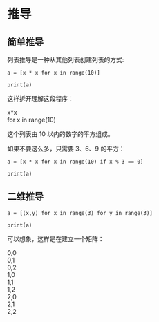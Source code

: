 # 推导

## 简单推导

列表推导是一种从其他列表创建列表的方式:

<div class="run"></div>

```python3
a = [x * x for x in range(10)]

print(a)
```

这样拆开理解这段程序：

<div class="flex flex-row gap-2">
    <div class="w-12 brick">x*x</div>
    <div class="w-48 brick">for x in range(10)</div>
</div>

这个列表由 10 以内的数字的平方组成。

如果不要这么多，只需要 3、6、9 的平方：

<div class="run"></div>

```python3
a = [x * x for x in range(10) if x % 3 == 0]

print(a)
```

## 二维推导

<div class="run"></div>

```python3
a = [(x,y) for x in range(3) for y in range(3)]

print(a)
```

可以想象，这样是在建立一个矩阵：

<div class="flex flex-col gap-2 bg-cyan-500/20 p-2 w-48 ">
    <div class="flex flex-row gap-2 justify-center">
        <div class="w-12 brick">0,0</div>
        <div class="w-12 brick">0,1</div>
        <div class="w-12 brick">0,2</div>
    </div>
    <div class="flex flex-row gap-2 justify-center">
        <div class="w-12 brick">1,0</div>
        <div class="w-12 brick">1,1</div>
        <div class="w-12 brick">1,2</div>
    </div>
    <div class="flex flex-row gap-2 justify-center">
        <div class="w-12 brick">2,0</div>
        <div class="w-12 brick">2,1</div>
        <div class="w-12 brick">2,2</div>
    </div>
</div>

<div></div>
